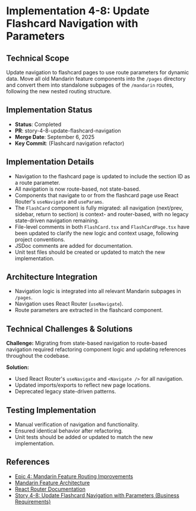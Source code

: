 # Implementation 4-8: Update Flashcard Navigation with Parameters

## Technical Scope

Update navigation to flashcard pages to use route parameters for dynamic data. Move all old Mandarin feature components into the `/pages` directory and convert them into standalone subpages of the `/mandarin` routes, following the new nested routing structure.

## Implementation Status

- **Status**: Completed
- **PR**: story-4-8-update-flashcard-navigation
- **Merge Date**: September 6, 2025
- **Key Commit**: (Flashcard navigation refactor)

## Implementation Details

- Navigation to the flashcard page is updated to include the section ID as a route parameter.
- All navigation is now route-based, not state-based.
- Components that navigate to or from the flashcard page use React Router's `useNavigate` and `useParams`.
- The `FlashCard` component is fully migrated: all navigation (next/prev, sidebar, return to section) is context- and router-based, with no legacy state-driven navigation remaining.
- File-level comments in both `FlashCard.tsx` and `FlashCardPage.tsx` have been updated to clarify the new logic and context usage, following project conventions.
- JSDoc comments are added for documentation.
- Unit test files should be created or updated to match the new implementation.

## Architecture Integration

- Navigation logic is integrated into all relevant Mandarin subpages in `/pages`.
- Navigation uses React Router (`useNavigate`).
- Route parameters are extracted in the flashcard component.

## Technical Challenges & Solutions

**Challenge:** Migrating from state-based navigation to route-based navigation required refactoring component logic and updating references throughout the codebase.

**Solution:**

- Used React Router's `useNavigate` and `<Navigate />` for all navigation.
- Updated imports/exports to reflect new page locations.
- Deprecated legacy state-driven patterns.

## Testing Implementation

- Manual verification of navigation and functionality.
- Ensured identical behavior after refactoring.
- Unit tests should be added or updated to match the new implementation.

## References

- [Epic 4: Mandarin Feature Routing Improvements](../epic-4-routing-improvements)
- [Mandarin Feature Architecture](../../architecture.md)
- [React Router Documentation](https://reactrouter.com/)
- [Story 4-8: Update Flashcard Navigation with Parameters (Business Requirements)](../../business-requirements/epic-4-routing-improvements-template/story-4-8-update-flashcard-navigation.md)
